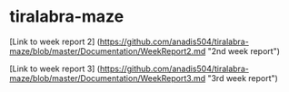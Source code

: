 # tiralabra-maze

[Link to week report 2] (https://github.com/anadis504/tiralabra-maze/blob/master/Documentation/WeekReport2.md "2nd week report")

[Link to week report 3] (https://github.com/anadis504/tiralabra-maze/blob/master/Documentation/WeekReport3.md "3rd week report")
